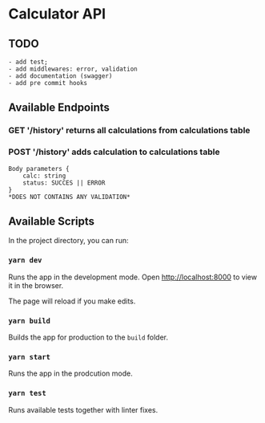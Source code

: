 # Calculator API
## TODO
    - add test;
    - add middlewares: error, validation
    - add documentation (swagger)
    - add pre commit hooks
## Available Endpoints

### GET '/history' returns all calculations from calculations table 
### POST '/history' adds calculation to calculations table 
    Body parameters {
        calc: string
        status: SUCCES || ERROR 
    }
    *DOES NOT CONTAINS ANY VALIDATION*
## Available Scripts

In the project directory, you can run:

### `yarn dev`

Runs the app in the development mode.
Open [http://localhost:8000](http://localhost:8000) to view it in the browser.

The page will reload if you make edits.

### `yarn build`

Builds the app for production to the `build` folder.

### `yarn start`

Runs the app in the prodcution mode.

### `yarn test`

Runs available tests together with linter fixes.
